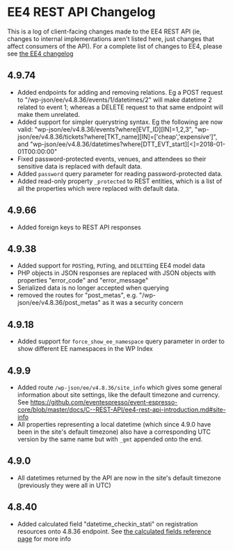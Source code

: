 
# EE4 REST API Changelog

This is a log of client-facing changes made to the EE4 REST API (ie, changes to internal implementations aren't listed here, just changes that affect consumers of the API). For a complete list of changes to EE4, please see [the EE4 changelog](https://eventespresso.com/wiki/ee4-changelog/)

## 4.9.74
- Added endpoints for adding and removing relations. Eg a POST request to "/wp-json/ee/v4.8.36/events/1/datetimes/2" will make datetime 2 related to event 1; whereas a DELETE request to that same endpoint will make them unrelated.
- Added support for simpler querystring syntax. Eg the following are now valid: "wp-json/ee/v4.8.36/events?where[EVT_ID][IN]=1,2,3", "wp-json/ee/v4.8.36/tickets?where[TKT_name][IN]=['cheap','expensive']", and "wp-json/ee/v4.8.36/datetimes?where[DTT_EVT_start][<]=2018-01-01T00:00:00"
- Fixed password-protected events, venues, and attendees so their sensitive data is replaced with default data.
- Added `password` query parameter for reading password-protected data.
- Added read-only property `_protected` to REST entities, which is a list of all the properties which were replaced with default data. 

## 4.9.66
- Added foreign keys to REST API responses

## 4.9.38
- Added support for `POST`ing, `PUT`ing, and `DELETE`ing EE4 model data
- PHP objects in JSON responses are replaced with JSON objects with properties "error_code" and "error_message"
- Serialized data is no longer accepted when querying
- removed the routes for "post_metas", e.g. "/wp-json/ee/v4.8.36/post_metas" as it was a security concern

## 4.9.18
- Added support for `force_show_ee_namespace` query parameter in order to show different EE namespaces in the WP Index

## 4.9.9
- Added route `/wp-json/ee/v4.8.36/site_info` which gives some general information about site settings, like the default timezone and currency. See https://github.com/eventespresso/event-espresso-core/blob/master/docs/C--REST-API/ee4-rest-api-introduction.md#site-info
- All properties representing a local datetime (which since 4.9.0 have been in the site's default timezone) also have a corresponding UTC version by the same name but with `_gmt` appended onto the end. 

## 4.9.0
- All datetimes returned by the API are now in the site's default timezone (previously they were all in UTC)

## 4.8.40
- Added calculated field "datetime_checkin_stati" on registration resources onto 4.8.36 endpoint. See [the calculated fields reference page](https://github.com/eventespresso/event-espresso-core/blob/master/docs/C--REST-API/ee4-rest-api-calculated-fields-reference.md) for more info
